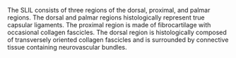 The SLIL consists of three regions of the dorsal, proximal, and palmar regions. The dorsal and palmar regions histologically represent true capsular ligaments. The proximal region is made of fibrocartilage with occasional collagen fascicles. The dorsal region is histologically composed of transversely oriented collagen fascicles and is surrounded by connective tissue containing neurovascular bundles.